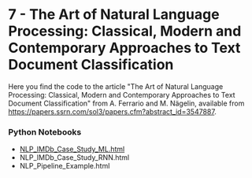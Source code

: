 # 7 - The Art of Natural Language Processing: Classical, Modern and Contemporary Approaches to Text Document Classification

Here you find the code to the article "The Art of Natural Language Processing: Classical, Modern and Contemporary Approaches to Text Document Classification" from A. Ferrario and M. Nägelin, available from https://papers.ssrn.com/sol3/papers.cfm?abstract_id=3547887.

### Python Notebooks
- [NLP_IMDb_Case_Study_ML.html](https://htmlpreview.github.io/?https://github.com/JSchelldorfer/ActuarialDataScience/blob/master/7%20-%20The%20Art%20of%20Natural%20Language%20Processing/NLP_IMDb_Case_Study_ML.html)
- NLP_IMDb_Case_Study_RNN.html
- NLP_Pipeline_Example.html
